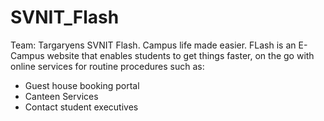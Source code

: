# SVNIT_Flash
Team: Targaryens
SVNIT Flash. Campus life made easier.
FLash is an E-Campus website that enables students to get things faster, on the go with online services for routine procedures such as:
- Guest house booking portal
- Canteen Services 
- Contact student executives
